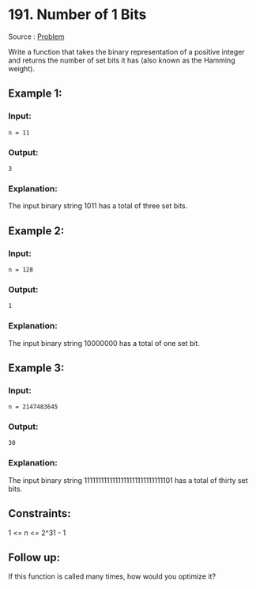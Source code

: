 # 191. Number of 1 Bits

Source : [Problem](https://leetcode.com/problems/number-of-1-bits)

Write a function that takes the binary representation of a positive integer and returns the number of
set bits it has (also known as the Hamming weight).

## Example 1:

### Input:

    n = 11

### Output:

    3

### Explanation:

The input binary string 1011 has a total of three set bits.

## Example 2:

### Input:

    n = 128

### Output:

    1

### Explanation:

The input binary string 10000000 has a total of one set bit.

## Example 3:

### Input:

    n = 2147483645

### Output:

    30

### Explanation:

The input binary string 1111111111111111111111111111101 has a total of thirty set bits.

## Constraints:

1 <= n <= 2^31 - 1

## Follow up:

If this function is called many times, how would you optimize it?
